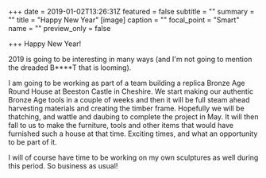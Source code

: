 +++
date = 2019-01-02T13:26:31Z
featured = false
subtitle = ""
summary = ""
title = "Happy New Year"
[image]
caption = ""
focal_point = "Smart"
name = ""
preview_only = false

+++
Happy New Year!

2019 is going to be interesting in many ways (and I'm not going to mention the dreaded B****T that is looming).

I am going to be working as part of a team building a replica Bronze Age Round House at Beeston Castle in Cheshire. We start making our authentic Bronze Age tools in a couple of weeks and then it will be full steam ahead harvesting materials and creating the timber frame. Hopefully we will be thatching, and wattle and daubing to complete the project in May. It will then fall to us to make the furniture, tools and other items that would have furnished such a house at that time. Exciting times, and what an opportunity to be part of it.

I will of course have time to be working on my own sculptures as well during this period. So business as usual!